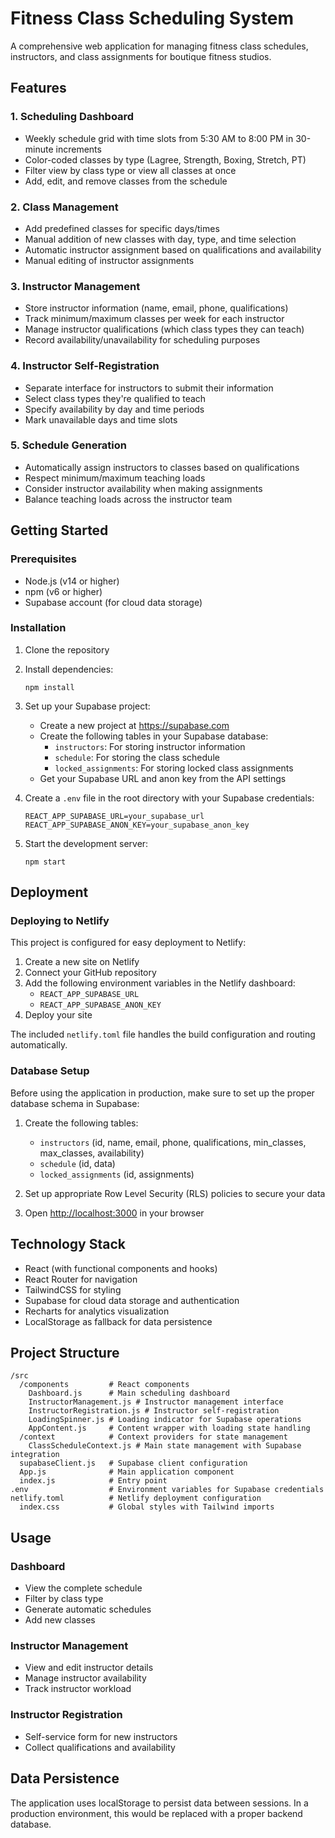 # Fitness Class Scheduling System

A comprehensive web application for managing fitness class schedules, instructors, and class assignments for boutique fitness studios.

## Features

### 1. Scheduling Dashboard
- Weekly schedule grid with time slots from 5:30 AM to 8:00 PM in 30-minute increments
- Color-coded classes by type (Lagree, Strength, Boxing, Stretch, PT)
- Filter view by class type or view all classes at once
- Add, edit, and remove classes from the schedule

### 2. Class Management
- Add predefined classes for specific days/times
- Manual addition of new classes with day, type, and time selection
- Automatic instructor assignment based on qualifications and availability
- Manual editing of instructor assignments

### 3. Instructor Management
- Store instructor information (name, email, phone, qualifications)
- Track minimum/maximum classes per week for each instructor
- Manage instructor qualifications (which class types they can teach)
- Record availability/unavailability for scheduling purposes

### 4. Instructor Self-Registration
- Separate interface for instructors to submit their information
- Select class types they're qualified to teach
- Specify availability by day and time periods
- Mark unavailable days and time slots

### 5. Schedule Generation
- Automatically assign instructors to classes based on qualifications
- Respect minimum/maximum teaching loads
- Consider instructor availability when making assignments
- Balance teaching loads across the instructor team

## Getting Started

### Prerequisites
- Node.js (v14 or higher)
- npm (v6 or higher)
- Supabase account (for cloud data storage)

### Installation

1. Clone the repository
2. Install dependencies:
   ```
   npm install
   ```
3. Set up your Supabase project:
   - Create a new project at https://supabase.com
   - Create the following tables in your Supabase database:
     - `instructors`: For storing instructor information
     - `schedule`: For storing the class schedule
     - `locked_assignments`: For storing locked class assignments
   - Get your Supabase URL and anon key from the API settings

4. Create a `.env` file in the root directory with your Supabase credentials:
   ```
   REACT_APP_SUPABASE_URL=your_supabase_url
   REACT_APP_SUPABASE_ANON_KEY=your_supabase_anon_key
   ```

5. Start the development server:
   ```
   npm start
   ```

## Deployment

### Deploying to Netlify

This project is configured for easy deployment to Netlify:

1. Create a new site on Netlify
2. Connect your GitHub repository
3. Add the following environment variables in the Netlify dashboard:
   - `REACT_APP_SUPABASE_URL`
   - `REACT_APP_SUPABASE_ANON_KEY`
4. Deploy your site

The included `netlify.toml` file handles the build configuration and routing automatically.

### Database Setup

Before using the application in production, make sure to set up the proper database schema in Supabase:

1. Create the following tables:
   - `instructors` (id, name, email, phone, qualifications, min_classes, max_classes, availability)
   - `schedule` (id, data)
   - `locked_assignments` (id, assignments)

2. Set up appropriate Row Level Security (RLS) policies to secure your data
4. Open [http://localhost:3000](http://localhost:3000) in your browser

## Technology Stack

- React (with functional components and hooks)
- React Router for navigation
- TailwindCSS for styling
- Supabase for cloud data storage and authentication
- Recharts for analytics visualization
- LocalStorage as fallback for data persistence

## Project Structure

```
/src
  /components         # React components
    Dashboard.js      # Main scheduling dashboard
    InstructorManagement.js # Instructor management interface
    InstructorRegistration.js # Instructor self-registration
    LoadingSpinner.js # Loading indicator for Supabase operations
    AppContent.js     # Content wrapper with loading state handling
  /context            # Context providers for state management
    ClassScheduleContext.js # Main state management with Supabase integration
  supabaseClient.js   # Supabase client configuration
  App.js              # Main application component
  index.js            # Entry point
.env                  # Environment variables for Supabase credentials
netlify.toml          # Netlify deployment configuration
  index.css           # Global styles with Tailwind imports
```

## Usage

### Dashboard
- View the complete schedule
- Filter by class type
- Generate automatic schedules
- Add new classes

### Instructor Management
- View and edit instructor details
- Manage instructor availability
- Track instructor workload

### Instructor Registration
- Self-service form for new instructors
- Collect qualifications and availability

## Data Persistence

The application uses localStorage to persist data between sessions. In a production environment, this would be replaced with a proper backend database.
